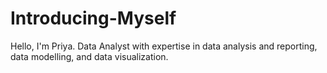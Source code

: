 # Introducing-Myself

Hello, I'm Priya. Data Analyst with expertise in data analysis and reporting, data modelling, and data visualization.
